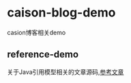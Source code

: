 # caison-blog-demo
casion博客相关demo

## reference-demo
关于Java引用模型相关的文章源码,[参考文章](http://www.kdgregory.com/index.php?page=java.refobj)
